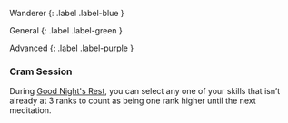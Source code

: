 
Wanderer
{: .label .label-blue }

General
{: .label .label-green }

Advanced
{: .label .label-purple }
### Cram Session

During [Good Night's Rest](Activities#Good%20Night's%20Rest), you can select any one of your skills that isn’t already at 3 ranks to count as being one rank higher until the next meditation.